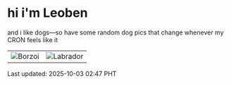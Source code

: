 # hi i'm Leoben

and i like dogs—so have some random dog pics that change whenever my CRON feels like it

|  |  |
|--------|----------|
| ![Borzoi](https://random-dog-vercel.vercel.app/api/random-borzoi?v=1759430825) | ![Labrador](https://random-dog-vercel.vercel.app/api/random-labrador?v=1759430825) |

Last updated: 2025-10-03 02:47 PHT
